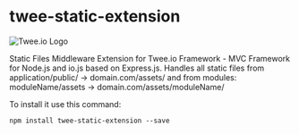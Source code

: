 # twee-static-extension

![Twee.io Logo](https://s3.eu-central-1.amazonaws.com/meshin/public/twee.io.png)

Static Files Middleware Extension for Twee.io Framework - MVC Framework for Node.js and io.js based on Express.js.
Handles all static files from application/public/ -> domain.com/assets/ and from modules: moduleName/assets -> domain.com/assets/moduleName/

To install it use this command:

```
npm install twee-static-extension --save
```
